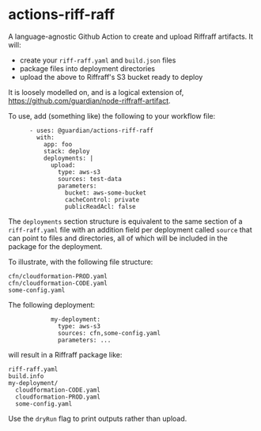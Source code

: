 # actions-riff-raff

A language-agnostic Github Action to create and upload Riffraff artifacts. It will:

* create your `riff-raff.yaml` and `build.json` files
* package files into deployment directories
* upload the above to Riffraff's S3 bucket ready to deploy

It is loosely modelled on, and is a logical extension of,
https://github.com/guardian/node-riffraff-artifact.

To use, add (something like) the following to your workflow file:

```
      - uses: @guardian/actions-riff-raff
        with:
          app: foo
          stack: deploy
          deployments: |
            upload:
              type: aws-s3
              sources: test-data
              parameters:
                bucket: aws-some-bucket
                cacheControl: private
                publicReadAcl: false
```

The `deployments` section structure is equivalent to the same section of a
`riff-raff.yaml` file with an addition field per deployment called `source` that
can point to files and directories, all of which will be included in the package
for the deployment.

To illustrate, with the following file structure:

```
cfn/cloudformation-PROD.yaml
cfn/cloudformation-CODE.yaml
some-config.yaml
```

The following deployment:

```
            my-deployment:
              type: aws-s3
              sources: cfn,some-config.yaml
              parameters: ...
```

will result in a Riffraff package like:

```
riff-raff.yaml
build.info
my-deployment/
  cloudformation-CODE.yaml
  cloudformation-PROD.yaml
  some-config.yaml
```

Use the `dryRun` flag to print outputs rather than upload.